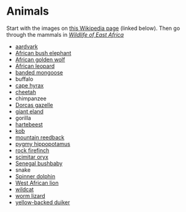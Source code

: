 # Animals
Start with the images on [this Wikipedia page](https://en.wikipedia.org/wiki/List_of_mammals_of_Nigeria) (linked below). Then go through the mammals in [_Wildlife of East Africa_](https://www.amazon.com/Wildlife-Africa-Princeton-Pocket-Guides/dp/0691007373/ref=sr_1_1?ie=UTF8&qid=1525057715&sr=8-1&keywords=wildlife+of+east+africa)

- [aardvark](https://upload.wikimedia.org/wikipedia/commons/e/e9/Orycteropus_afer01.jpg)
- [African bush elephant](https://upload.wikimedia.org/wikipedia/commons/thumb/5/5c/African_Bush_Elephant_Mikumi.jpg/440px-African_Bush_Elephant_Mikumi.jpg)
- [African golden wolf](https://upload.wikimedia.org/wikipedia/commons/3/3c/Golden_wolf_sa02.jpg)
- [African leopard](https://upload.wikimedia.org/wikipedia/commons/thumb/0/0b/African_Leopard_5.JPG/440px-African_Leopard_5.JPG)
- [banded mongoose](https://upload.wikimedia.org/wikipedia/commons/thumb/d/d1/Mongoose.jpg/440px-Mongoose.jpg)
- buffalo
- [cape hyrax](https://upload.wikimedia.org/wikipedia/commons/thumb/0/0c/Dassie3.jpg/440px-Dassie3.jpg)
- [cheetah](http://thewebsiteofeverything.com/img-100/cheetah.jpg)
- chimpanzee
- [Dorcas gazelle](https://upload.wikimedia.org/wikipedia/commons/thumb/9/9f/Gazella-dorcas.jpg/440px-Gazella-dorcas.jpg)
- [giant eland](https://upload.wikimedia.org/wikipedia/commons/thumb/9/97/Tragelaphus_strepsiceros_2.jpg/440px-Tragelaphus_strepsiceros_2.jpg)
- gorilla
- [hartebeest](https://upload.wikimedia.org/wikipedia/commons/thumb/9/9a/Hardebeest.jpg/440px-Hardebeest.jpg)
- [kob](https://upload.wikimedia.org/wikipedia/commons/thumb/3/3b/Uganda-Kob.jpg/440px-Uganda-Kob.jpg)
- [mountain reedback](https://upload.wikimedia.org/wikipedia/commons/thumb/e/e8/Mountain_Reedbuck%2C_Redunca_flavorufula_at_Borakalalo_National_Park%2C_South_Africa_%2810001341816%29.jpg/440px-Mountain_Reedbuck%2C_Redunca_flavorufula_at_Borakalalo_National_Park%2C_South_Africa_%2810001341816%29.jpg)
- [pygmy hippopotamus](https://upload.wikimedia.org/wikipedia/commons/thumb/4/48/Zwergflusspferd_-_Pygmy_Hippopotamus_-_Hexaprotodon_liberiensis.jpg/440px-Zwergflusspferd_-_Pygmy_Hippopotamus_-_Hexaprotodon_liberiensis.jpg)
- [rock firefinch](https://upload.wikimedia.org/wikipedia/commons/thumb/3/3a/Rock_Firefinch_%28Lagonosticta_sanguinodorsalis%29%2C_crop.jpg/440px-Rock_Firefinch_%28Lagonosticta_sanguinodorsalis%29%2C_crop.jpg)
- [scimitar oryx](https://upload.wikimedia.org/wikipedia/commons/3/3a/Oryx_Dammah.jpg)
- [Senegal bushbaby](https://upload.wikimedia.org/wikipedia/commons/thumb/d/d9/Galago_senegalensis.jpg/440px-Galago_senegalensis.jpg)
- snake
- [Spinner dolphin](https://upload.wikimedia.org/wikipedia/commons/thumb/b/b8/SpinnerDolphinsoffKauai_1999-03-15.jpg/440px-SpinnerDolphinsoffKauai_1999-03-15.jpg)
- [West African lion](https://upload.wikimedia.org/wikipedia/commons/thumb/a/ae/West_African_male_lion.jpg/440px-West_African_male_lion.jpg)
- [wildcat](https://upload.wikimedia.org/wikipedia/commons/thumb/0/0a/Wildkatze_002.jpg/440px-Wildkatze_002.jpg)
- [worm lizard](https://blogs.scientificamerican.com/tetrapod-zoology/files/2015/03/Aprasia-parapulchella-Matt-wikipedia-600-px-tiny-Mar-2015-Tetrapod-Zoology.jpg)
- [yellow-backed duiker](https://upload.wikimedia.org/wikipedia/commons/thumb/4/47/Cephalophus_sylvicultor_sylvicultor2.jpg/440px-Cephalophus_sylvicultor_sylvicultor2.jpg)
